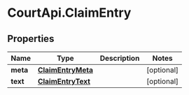 # CourtApi.ClaimEntry

## Properties
Name | Type | Description | Notes
------------ | ------------- | ------------- | -------------
**meta** | [**ClaimEntryMeta**](ClaimEntryMeta.md) |  | [optional] 
**text** | [**ClaimEntryText**](ClaimEntryText.md) |  | [optional] 


